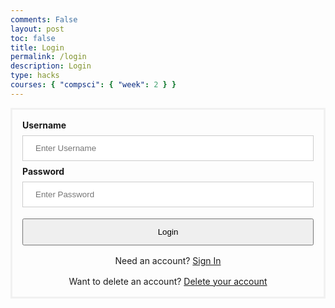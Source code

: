 ```yaml
---
comments: False
layout: post
toc: false
title: Login
permalink: /login
description: Login
type: hacks
courses: { "compsci": { "week": 2 } }
---
```

<style>
#login {
    margin-top: 10px;
    padding-top: 0.75rem;
    padding-bottom: 0.75rem;
    padding-left: 1rem;
    padding-right: 1rem;
    text-align: center;
    width:100%;
}
.login-container {
  border: 3px solid #f1f1f1;
  padding: 16px;
}

input[type=text], input[type=password], input[type=name] {
  width: 100%;
  padding: 12px 20px;
  margin: 8px 0;
  display: inline-block;
  border: 1px solid #ccc;
  box-sizing: border-box;
}


.imgcontainer {
  text-align: center;
  margin: 24px 0 12px 0;
}

img.avatar {
  width: 40%;
  border-radius: 50%;
}

span.psw {
  display: block;
  text-align: center;
  margin: 0 auto;
  padding-top: 16px;
}

@media screen and (max-width: 300px) {
  span.psw {
    display: block;
    float: none;
    text-align: center;
  }
  .cancelbtn {
    width: 100%;
  }
}
</style>

<div class="login-container">
  <label for="uid"><b>Username</b></label>
  <input type="text" id="uid" placeholder="Enter Username" name="uid" required>
  <label for="password"><b>Password</b></label>
  <input type="password" id="password" placeholder="Enter Password" name="password" required>
  <button id='login' onclick="login_user()">Login</button>
  <div>
  <span class="psw">Need an account?&nbsp;<a href="{{site.baseurl}}/signup">Sign In</a></span>
  <span class="psw">Want to delete an account?&nbsp;<a href="{{site.baseurl}}/delete">Delete your account</a></span>
</div>

<script type="module">
    import { uri, options } from '{{site.baseurl}}/config.js';
    function login_user() {
        var myHeaders = new Headers();
        myHeaders.append("Content-Type", "application/json");
        const url = uri + '/api/users/authenticate';
        const body = {
            uid: document.getElementById("uid").value,
            password: document.getElementById("password").value,
        };
        const authOptions = {
            method: 'POST',
            cache: 'no-cache',
            headers: myHeaders,
            body: JSON.stringify(body),
            credentials: 'include'
        };
        fetch(url, authOptions)
        .then(response => {
            if (!response.ok) {
                const errorMsg = 'Login error: ' + response.status;
                console.log(errorMsg);
                return null;
            }
            const contentType = response.headers.get('Content-Type');
            if (contentType && contentType.includes('application/json')) {
                return response.json();
            } else {
                return response.text();
            }
        })
        .then(data => {
            if (data !== null) {
                console.log('Response:', data);
            }
            window.location.href = "{{site.baseurl}}/2024/02/09/dashboard.html";
        })
        .catch(err => {
            console.error('Fetch error:', err);
        });
    }
    window.login_user = login_user;

</script>
